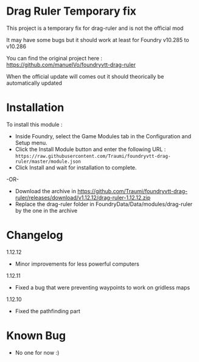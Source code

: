 # Drag Ruler Temporary fix
This project is a temporary fix for drag-ruler and is not the official mod

It may have some bugs but it should work at least for Foundry v10.285 to v10.286

You can find the original project here : https://github.com/manuelVo/foundryvtt-drag-ruler

When the official update will comes out it should theorically be automatically updated

# Installation

To install this module :

- Inside Foundry, select the Game Modules tab in the Configuration and Setup menu.
- Click the Install Module button and enter the following URL : `https://raw.githubusercontent.com/Traumi/foundryvtt-drag-ruler/master/module.json`
- Click Install and wait for installation to complete.

-OR-

- Download the archive in https://github.com/Traumi/foundryvtt-drag-ruler/releases/download/v1.12.12/drag-ruler-1.12.12.zip
- Replace the drag-ruler folder in FoundryData/Data/modules/drag-ruler by the one in the archive

# Changelog

1.12.12
- Minor improvements for less powerful computers

1.12.11
- Fixed a bug that were preventing waypoints to work on gridless maps

1.12.10
- Fixed the pathfinding part

# Known Bug

- No one for now :)
